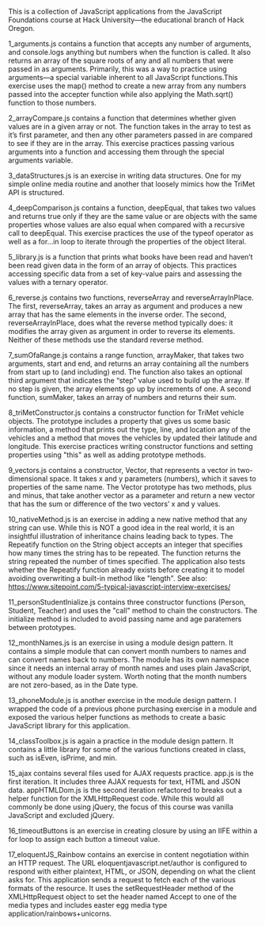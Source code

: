 This is a collection of JavaScript applications from the JavaScript Foundations course at Hack University—the educational branch of Hack Oregon.

1_arguments.js contains a function that accepts any number of arguments, and console.logs anything but numbers when the function is called. It also returns an array of the square roots of any and all numbers that were passed in as arguments. Primarily, this was a way to practice using arguments—a special variable inherent to all JavaScript functions.This exercise uses the map() method to create a new array from any numbers passed into the accepter function while also applying the Math.sqrt() function to those numbers.

2_arrayCompare.js contains a function that determines whether given values are in a given array or not. The function takes in the array to test as it’s first parameter, and then any other parameters passed in are compared to see if they are in the array. This exercise practices passing various arguments into a function and accessing them through the special arguments variable.

3_dataStructures.js is an exercise in writing data structures. One for my simple online media routine and another that loosely mimics how the TriMet API is structured.

4_deepComparison.js contains a function, deepEqual, that takes two values and returns true only if they are the same value or are objects with the same properties whose values are also equal when compared with a recursive call to deepEqual. This exercise practices the use of the typeof operator as well as a for...in loop to iterate through the properties of the object literal.

5_library.js is a function that prints what books have been read and haven’t been read given data in the form of an array of objects. This practices accessing specific data from a set of key-value pairs and assessing the values with a ternary operator. 

6_reverse.js contains two functions, reverseArray and reverseArrayInPlace. The first, reverseArray, takes an array as argument and produces a new array that has the same elements in the inverse order. The second, reverseArrayInPlace, does what the reverse method typically does: it modifies the array given as argument in order to reverse its elements. Neither of these methods use the standard reverse method.

7_sumOfaRange.js contains a range function, arrayMaker, that takes two arguments, start and end, and returns an array containing all the numbers from start up to (and including) end.  The function also takes an optional third argument that indicates the “step” value used to build up the array. If no step is given, the array elements go up by increments of one. A second function, sumMaker, takes an array of numbers and returns their sum.

8_triMetConstructor.js contains a constructor function for TriMet vehicle objects. The prototype includes a property that gives us some basic information, a method that prints out the type, line, and location any of the vehicles and a method that moves the vehicles by updated their latitude and longitude. This exercise practices writing constructor functions and setting properties using "this" as well as adding prototype methods.

9_vectors.js contains a constructor, Vector, that represents a vector in two-dimensional space. It takes x and y parameters (numbers), which it saves to properties of the same name. The Vector prototype has two methods, plus and minus, that take another vector as a parameter and return a new vector that has the sum or difference of the two vectors’ x and y values.

10_nativeMethod.js is an exercise in adding a new native method that any string can use. While this is NOT a good idea in the real world, it is an insightful illustration of inheritance chains leading back to types. The Repeatify function on the String object accepts an integer that specifies how many times the string has to be repeated. The function returns the string repeated the number of times specified. The application also tests whether the Repeatify function already exists before creating it to model avoiding overwriting a built-in method like "length". See also: https://www.sitepoint.com/5-typical-javascript-interview-exercises/

11_personStudentInialize.js contains three constructor functions (Person, Student, Teacher) and uses the "call" method to chain the constructors. The initialize method is included to avoid passing name and age paratemers between prototypes. 

12_monthNames.js is an exercise in using a module design pattern. It contains a simple module that can convert month numbers to names and can convert names back to numbers. The module has its own namespace since it needs an internal array of month names and uses plain JavaScript, without any module loader system. Worth noting that the month numbers are not zero-based, as in the Date type.

13_phoneModule.js is another exercise in the module design pattern. I wrapped the code of a previous phone purchasing exercise in a module and exposed the various helper functions as methods to create a basic JavaScript library for this application.

14_classToolbox.js is again a practice in the module design pattern. It contains a little library for some of the various functions created in class, such as isEven, isPrime, and min.

15_ajax contains several files used for AJAX requests practice. app.js is the first iteration. It includes three AJAX requests for text, HTML and JSON data. appHTMLDom.js is the second iteration refactored to breaks out a helper function for the XMLHttpRequest code. While this would all commonly be done using jQuery, the focus of this course was vanilla JavaScript and excluded jQuery.

16_timeoutButtons is an exercise in creating closure by using an IIFE within a for loop to assign each button a timeout value.

17_eloquentJS_Rainbow contains an exercise in content negotiation within an HTTP request. The URL eloquentjavascript.net/author is configured to respond with either plaintext, HTML, or JSON, depending on what the client asks for. This application sends a request to fetch each of the various formats of the resource. It uses the setRequestHeader method of the XMLHttpRequest object to set the header named Accept to one of the media types and includes easter egg media type application/rainbows+unicorns.

